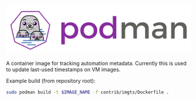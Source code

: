 ![PODMAN logo](../../logo/podman-logo-source.svg)

A container image for tracking automation metadata.
Currently this is used to update last-used timestamps on
VM images.

Example build (from repository root):

```bash
sudo podman build -t $IMAGE_NAME -f contrib/imgts/Dockerfile .
```
